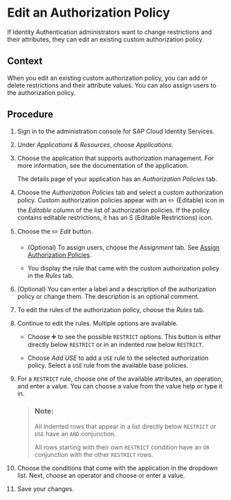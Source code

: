 <!-- loioc76aca60aa494355bfbc494242fa6151 -->

<link rel="stylesheet" type="text/css" href="../css/sap-icons.css"/>

# Edit an Authorization Policy

If Identity Authentication administrators want to change restrictions and their attributes, they can edit an existing custom authorization policy.



## Context

When you edit an existing custom authorization policy, you can add or delete restrictions and their attribute values. You can also assign users to the authorization policy.



## Procedure

1.  Sign in to the administration console for SAP Cloud Identity Services.

2.  Under *Applications & Resources*, choose *Applications*.

3.  Choose the application that supports authorization management. For more information, see the documentation of the application.

    The details page of your application has an *Authorization Policies* tab.

4.  Choose the *Authorization Policies* tab and select a custom authorization policy. Custom authorization policies appear with an :pencil2: \(Editable\) icon in the *Editable* column of the list of authorization policies. If the policy contains editable restrictions, it has an <span class="SAP-icons"></span> \(Editable Restrictions\) icon.

5.  Choose the :pencil2: *Edit* button.

    -   \(Optional\) To assign users, choose the *Assignment* tab. See [Assign Authorization Policies](assign-authorization-policies-eac8e5e.md).

    -   You display the rule that came with the custom authorization policy in the *Rules* tab.


6.  \(Optional\) You can enter a label and a description of the authorization policy or change them. The description is an optional comment.

7.  To edit the rules of the authorization policy, choose the *Rules* tab.

8.  Continue to edit the rules. Multiple options are available.

    -   Choose :heavy_plus_sign: to see the possible `RESTRICT` options. This button is either directly below `RESTRICT` or in an indented row below `RESTRICT`.

    -   Choose *Add USE* to add a `USE` rule to the selected authorization policy. Select a `USE` rule from the available base policies.



9.  For a `RESTRICT` rule, choose one of the available attributes, an operation, and enter a value. You can choose a value from the value help or type it in.

    > ### Note:  
    > All indented rows that appear in a list directly below `RESTRICT` or `USE` have an `AND` conjunction.
    > 
    > All rows starting with their own `RESTRICT` condition have an `OR` conjunction with the other `RESTRICT` rows.

10. Choose the conditions that come with the application in the dropdown list. Next, choose an operator and choose or enter a value.

11. Save your changes.


